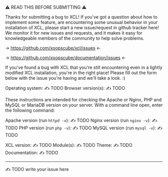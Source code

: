 
⚠️  READ THIS BEFORE SUBMITTING ⚠️

Thanks for submitting a bug to XCL! If you've got a question about how to implement some feature, are encountering some unusual behavior in your installation of XCL, please start a new issue/request in github tracker here! We monitor it for new issues and requests, and it makes it easy for knowledgeable members of the community to help solve problems.

-> https://github.com/xoopscube/xcl/issues <-

-> https://github.com/xoopscube/documentation/issues <-


If you've found a bug with XCL that you're still encountering even in a lightly modified XCL installation, you're in the right place! Please fill out the form below with the issue you're having and we'll take a look. :)

Operating system: ✍️ TODO
Browser version(s): ✍️ TODO

These instructions are intended for checking the Apache or Nginx, PHP and MySQL or MariaDB version on your server.
With a command line open, enter the following command:

Apache version (run `httpd -v`):  ✍️ TODO
Nginx version (run `nginx -v`):  ✍️ TODO
PHP version (run `php -v`):  ✍️ TODO
MySQL version (run `mysql -v`):  ✍️ TODO

XCL version:  ✍️ TODO
Module(s):  ✍️ TODO
Theme:  ✍️ TODO
Documentation:  ✍️ TODO

---

✍️ TODO write your issue here
